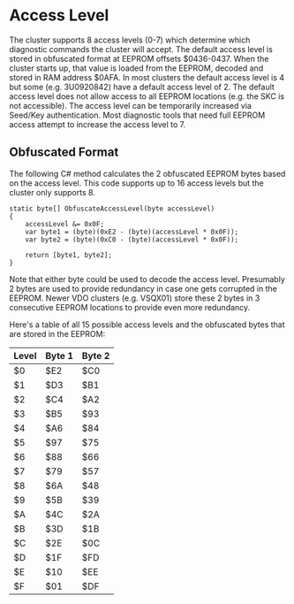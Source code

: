 # Access Level

The cluster supports 8 access levels (0-7) which determine which diagnostic commands the cluster will accept. The default access level is stored in obfuscated format at EEPROM offsets $0436-0437. When the cluster starts up, that value is loaded from the EEPROM, decoded and stored in RAM address $0AFA. In most clusters the default access level is 4 but some (e.g. 3U0920842) have a default access level of 2. The default access level does not allow access to all EEPROM locations (e.g. the SKC is not accessible). The access level can be temporarily increased via Seed/Key authentication. Most diagnostic tools that need full EEPROM access attempt to increase the access level to 7.

## Obfuscated Format
The following C# method calculates the 2 obfuscated EEPROM bytes based on the access level. This code supports up to 16 access levels but the cluster only supports 8.

```
static byte[] ObfuscateAccessLevel(byte accessLevel)
{
    accessLevel &= 0x0F;
    var byte1 = (byte)(0xE2 - (byte)(accessLevel * 0x0F));
    var byte2 = (byte)(0xC0 - (byte)(accessLevel * 0x0F));
    
    return [byte1, byte2];
}
```

Note that either byte could be used to decode the access level. Presumably 2 bytes are used to provide redundancy in case one gets corrupted in the EEPROM. Newer VDO clusters (e.g. VSQX01) store these 2 bytes in 3 consecutive EEPROM locations to provide even more redundancy.

Here's a table of all 15 possible access levels and the obfuscated bytes that are stored in the EEPROM: 

| Level | Byte 1 | Byte 2 |
| ----- | ------ | ------ |
| $0    | $E2    | $C0    |
| $1    | $D3    | $B1    |
| $2    | $C4    | $A2    |
| $3    | $B5    | $93    |
| $4    | $A6    | $84    |
| $5    | $97    | $75    |
| $6    | $88    | $66    |
| $7    | $79    | $57    |
| $8    | $6A    | $48    |
| $9    | $5B    | $39    |
| $A    | $4C    | $2A    |
| $B    | $3D    | $1B    |
| $C    | $2E    | $0C    |
| $D    | $1F    | $FD    |
| $E    | $10    | $EE    |
| $F    | $01    | $DF    |
